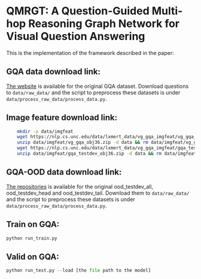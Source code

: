 # QMRGT: A Question-Guided Multi-hop Reasoning Graph Network for Visual Question Answering
This is the implementation of the framework described in the paper:

## GQA data download link:
[The website](https://cs.stanford.edu/people/dorarad/gqa/download.html) is available for the original GQA dataset. Download questions to `data/raw_data/` and the script to preprocess these datasets is under `data/process_raw_data/process_data.py`.

## Image feature download link:
```bash
    mkdir -p data/imgfeat
    wget https://nlp.cs.unc.edu/data/lxmert_data/vg_gqa_imgfeat/vg_gqa_obj36.zip -P data/vg_gqa_imgfeat
    unzip data/imgfeat/vg_gqa_obj36.zip -d data && rm data/imgfeat/vg_gqa_obj36.zip
    wget https://nlp.cs.unc.edu/data/lxmert_data/vg_gqa_imgfeat/gqa_testdev_obj36.zip -P data/vg_gqa_imgfeat
    unzip data/imgfeat/gqa_testdev_obj36.zip -d data && rm data/imgfeat/gqa_testdev_obj36.zip
```
## GQA-OOD data download link:
[The repositories](https://github.com/gqa-ood/GQA-OOD) is available for the original ood_testdev_all, ood_testdev_head and ood_testdev_tail. Download them to `data/raw_data/` and the script to preprocess these datasets is under `data/process_raw_data/process_data.py`.

## Train on GQA:
```python
python run_train.py
```


## Valid on GQA:
```python
python run_test.py --load [the file path to the model]
```
